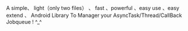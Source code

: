 A simple、 light（only two files） 、 fast  、powerful 、easy use 、easy extend 、
Android Library To Manager your AsyncTask/Thread/CallBack  Jobqueue !  ^_^